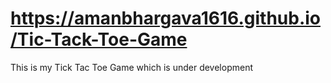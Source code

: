 # https://amanbhargava1616.github.io/Tic-Tack-Toe-Game
This is my Tick Tac Toe Game which is under development
